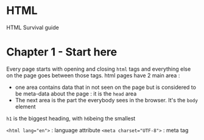 # HTML 
HTML Survival guide

# Chapter 1 - Start here
Every page starts with opening and closing `html` tags and everything else on the page goes between those tags.
html pages have 2 main area :
- one area contains data that in not seen on the page but is considered to be meta-data about the page : it is the `head` area
- The next area is the part the everybody sees in the browser. It's the `body` element

`h1` is the biggest heading, with `h6`being the smallest

`<html lang="en">` : language attribute
`<meta charset="UTF-8">` : meta tag 
